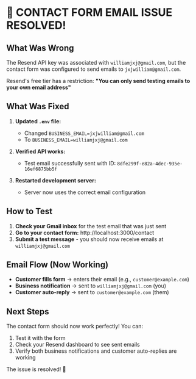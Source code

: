 # 🎉 CONTACT FORM EMAIL ISSUE RESOLVED!

## What Was Wrong

The Resend API key was associated with `williamjxj@gmail.com`, but the contact form was configured
to send emails to `jxjwilliam@gmail.com`.

Resend's free tier has a restriction: **"You can only send testing emails to your own email
address"**

## What Was Fixed

1. **Updated `.env` file:**

   - Changed `BUSINESS_EMAIL=jxjwilliam@gmail.com`
   - To `BUSINESS_EMAIL=williamjxj@gmail.com`

2. **Verified API works:**

   - Test email successfully sent with ID: `8dfe299f-e82a-4dec-935e-16ef6875bb5f`

3. **Restarted development server:**
   - Server now uses the correct email configuration

## How to Test

1. **Check your Gmail inbox** for the test email that was just sent
2. **Go to your contact form:** http://localhost:3000/contact
3. **Submit a test message** - you should now receive emails at `williamjxj@gmail.com`

## Email Flow (Now Working)

- **Customer fills form** → enters their email (e.g., `customer@example.com`)
- **Business notification** → sent to `williamjxj@gmail.com` (you)
- **Customer auto-reply** → sent to `customer@example.com` (them)

## Next Steps

The contact form should now work perfectly! You can:

1. Test it with the form
2. Check your Resend dashboard to see sent emails
3. Verify both business notifications and customer auto-replies are working

The issue is resolved! 🚀
